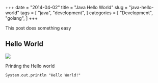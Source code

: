 +++
date = "2014-04-02"
title = "Java Hello World"
slug = "java-hello-world"
tags = [
    "java",
    "development",
]
categories = [
    "Development",
    "golang",
]
+++

This post does something easy

## Hello World

![](https://media1.giphy.com/media/7qV3yswT0K8hi/giphy.gif)

Printing the Hello world

    System.out.println "Hello World!"
